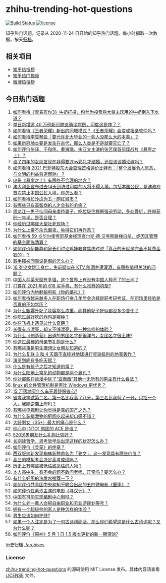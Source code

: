 # zhihu-trending-hot-questions

[![Build Status](https://github.com/justjavac/zhihu-trending-hot-questions/workflows/ci/badge.svg?branch=master)](https://github.com/justjavac/zhihu-trending-hot-questions/actions)
[![license](https://img.shields.io/github/license/justjavac/zhihu-trending-hot-questions)](https://github.com/justjavac/zhihu-trending-hot-questions/blob/master/LICENSE)

知乎热门话题，记录从 2020-11-24 日开始的知乎热门话题。每小时抓取一次数据，按天[归档](./archives)。

## 相关项目

- [知乎热搜榜](https://github.com/justjavac/zhihu-trending-top-search)
- [知乎热门视频](https://github.com/justjavac/zhihu-trending-hot-video)
- [微博热搜榜](https://github.com/justjavac/weibo-trending-hot-search)

## 今日热门话题

<!-- BEGIN -->
<!-- 最后更新时间 Mon May 03 2021 01:30:37 GMT+0800 (China Standard Time) -->

1. [如何看待《青春有你3》牛奶打投，粉丝为投票将大量未饮用的牛奶倒入下水道？](https://www.zhihu.com/question/457119531)
2. [单日新增逾 40 万例新冠肺炎确诊病例，印度这是咋了？](https://www.zhihu.com/question/457388433)
3. [如何看待《王者荣耀》新出的同城模式？《王者荣耀》会变成相亲软件吗？](https://www.zhihu.com/question/457261841)
4. [如何看待李雪琴说「要允许北大毕业的一些人没那么大的本事」？](https://www.zhihu.com/question/457408234)
5. [如果新冠肺炎要是发生在古代，那么人类是不是就要灭亡了？](https://www.zhihu.com/question/386034997)
6. [如何评价张译、于和伟、秦海璐、朱亚文主演的张艺谋首部谍战片《悬崖之上》？](https://www.zhihu.com/question/353797140)
7. [谈了四年的女朋友现在非得要20w彩礼才结婚，还应该谈婚论嫁吗？](https://www.zhihu.com/question/445096763)
8. [如何看待 2021
   巴菲特股东大会查理芒格评价比特币：「整个发展令人厌恶，与文明的利益背道而驰」？](https://www.zhihu.com/question/457486880)
9. [电影《悬崖之上》有哪些不合理的地方？](https://www.zhihu.com/question/457310734)
10. [澳大利亚宣布过去14天到访过印度的人将不得入境，包括本国公民，是澳政府首次禁止本国公民入境，你怎么看？](https://www.zhihu.com/question/457378118)
11. [如何看待长沙成为五一网红城市？](https://www.zhihu.com/question/457303834)
12. [有哪些只有高智商的人才会有的毛病？](https://www.zhihu.com/question/301999320)
13. [黑龙江一男子伙同母亲虐待妻子，吃垃圾住猪圈强迫劳动，多处骨折，终审获刑一年半。是否合理？](https://www.zhihu.com/question/457256890)
14. [你经历过哪些大型社死现场？](https://www.zhihu.com/question/439032546)
15. [为什么上帝不杀光魔鬼，免得它们再作恶？](https://www.zhihu.com/question/64073160)
16. [如何看待 59
    岁华尔街传奇基金经理查尔斯·德·沃克斯跳楼自杀，或因其管理的基金面临清算？](https://www.zhihu.com/question/457186328)
17. [如何评价伊能静和家长们讨论鸡娃教育焦虑时说「真正的天赋是完全不耗费金钱的」？](https://www.zhihu.com/question/457456468)
18. [戴手镯被同事说是假的怎么办？](https://www.zhihu.com/question/451834381)
19. [16 岁少女跳江身亡，生前疑似在 KTV
    陪酒并遭灌酒，有哪些值得关注的问题？](https://www.zhihu.com/question/457401334)
20. [中国人种菜天赋有多强，这个世界上有没有中国人种不了的土地？](https://www.zhihu.com/question/457311138)
21. [打算在 2021 年的 618 买手机，有什么推荐的机型?](https://www.zhihu.com/question/451810139)
22. [如何评价内地翻拍电影《你的婚礼》?](https://www.zhihu.com/question/374474502)
23. [如何看待越来越多人在职场打拼几年后会选择辞职考研考证，在职场里经验是否真的不如学历？](https://www.zhihu.com/question/457426657)
24. [为什么甄嬛升妃了妆容那么浓重，而其他妃子好似都没多少变化？](https://www.zhihu.com/question/457149850)
25. [你吃过最好吃的炸鸡是哪种？](https://www.zhihu.com/question/21348636)
26. [你在飞机上遇见过什么奇葩？](https://www.zhihu.com/question/25871260)
27. [长得有点漂亮，却又不够漂亮，是一种怎样的体验？](https://www.zhihu.com/question/64018902)
28. [为什么《创造营》出道的男团名字都很洋气，女团名字很土味?](https://www.zhihu.com/question/456581591)
29. [你送过最棒的母亲节礼物是什么?](https://www.zhihu.com/question/276772445)
30. [有哪些事是男生很想让女朋友知道的？](https://www.zhihu.com/question/426854994)
31. [为什么复联 3 和 4 灭霸不直接对地球进行星球级别的地表轰炸？](https://www.zhihu.com/question/456909902)
32. [演员到底有多吃天赋？](https://www.zhihu.com/question/443350396)
33. [什么是有孩子之后才知道的事？](https://www.zhihu.com/question/456245328)
34. [为什么陆地上常见的动物都是两个鼻孔？](https://www.zhihu.com/question/456066433)
35. [你对那些在动漫中除了“亚撒西”其他一无所有的男主有什么看法？](https://www.zhihu.com/question/457327327)
36. [linux 的文件管理机制是否比 Windows 更优秀？](https://www.zhihu.com/question/455934619)
37. [15 万落地买什么车开着舒服省心?](https://www.zhihu.com/question/441839447)
38. [省考我笔试第二名，第一名比我高了八分，第三名比我低了一分，只招一个人，我能逆袭上岸吗？](https://www.zhihu.com/question/325465519)
39. [有哪些电视剧让你觉得是真的国产之光？](https://www.zhihu.com/question/441124825)
40. [为什么装排泄物的肥肠吃起来却口感不错？](https://www.zhihu.com/question/344215207)
41. [大龄剩女（35+）最大的痛心是什么？](https://www.zhihu.com/question/440901341)
42. [你心中 INTO1 男团的 ACE 是谁？](https://www.zhihu.com/question/457313739)
43. [520送男朋友什么礼物比较好？](https://www.zhihu.com/question/321150247)
44. [长期读哲学，思考哲学后出现这样的状况怎么办？](https://www.zhihu.com/question/444004217)
45. [如何评价《灵笼》的终章？](https://www.zhihu.com/question/457072944)
46. [西双版纳新发现蜘蛛新种命名为「姜文」，这一发现具有哪些价值？](https://www.zhihu.com/question/457371552)
47. [高三的模拟考会决定高考成绩吗？](https://www.zhihu.com/question/454776438)
48. [历史上有哪些被低估或高估的人物？](https://www.zhihu.com/question/20775329)
49. [本人高中生，有不会的题不敢问老师，正常吗？要怎么办？](https://www.zhihu.com/question/448002468)
50. [有什么好用的洗发水推荐一下？](https://www.zhihu.com/question/264733291)
51. [如何评价共青团中央和知乎联合出品的五四微电影《重逢》？](https://www.zhihu.com/question/457512856)
52. [如何评价任素汐主演的电影《寻汉计》？](https://www.zhihu.com/question/452124896)
53. [中国有可能实现编剧中心制吗？](https://www.zhihu.com/question/380565544)
54. [为什么老一辈人会把自由职业和无业游民划等号？](https://www.zhihu.com/question/457466173)
55. [拥有一个超级帅的家人是种怎样的体验？](https://www.zhihu.com/question/62302912)
56. [男生应该如何护肤?](https://www.zhihu.com/question/439729685)
57. [如果一个人注定是为了一句古诗词而活，那么你们希望这是什么古诗词呢？又为什么呢？](https://www.zhihu.com/question/453413029)
58. [如何评价《原神》5 月 1 日 1.5 版本更新的新一期深渊?](https://www.zhihu.com/question/457415863)

<!-- END -->

历史归档 [./archives](./archives)

### License

[zhihu-trending-hot-questions](https://github.com/justjavac/zhihu-trending-hot-questions)
的源码使用 MIT License 发布。具体内容请查看 [LICENSE](./LICENSE) 文件。
